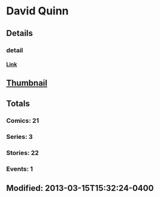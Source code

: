 # David  Quinn 
## Details
### detail
#### [Link](http://marvel.com/comics/creators/6934/david_quinn?utm_campaign=apiRef&utm_source=225578a89fc76f3d20fbffda5d17a88d)
## [Thumbnail](http://i.annihil.us/u/prod/marvel/i/mg/b/40/image_not_available.jpg)
## Totals
### Comics: 21
### Series: 3
### Stories: 22
### Events: 1
## Modified: 2013-03-15T15:32:24-0400
